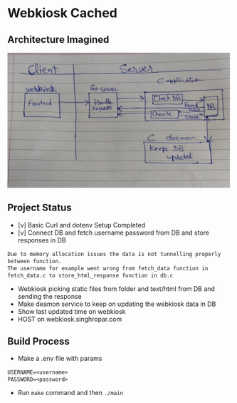 # Webkiosk Cached

## Architecture Imagined
<img src="media/architecture.jpeg" alt="Example Image" width="500">

## Project Status
- [v] Basic Curl and dotenv Setup Completed
- [v] Connect DB and fetch username password from DB and store responses in DB
```
Due to memory allocation issues the data is not tunnelling properly between function.
The username for example went wrong from fetch_data function in fetch_data.c to store_html_response function in db.c
```
- Webkiosk picking static files from folder and text/html from DB and sending the response
- Make deamon service to keep on updating the webkiosk data in DB
- Show last updated time on webkiosk
- HOST on webkiosk.singhropar.com

## Build Process
- Make a .env file with params 
```
USERNAME=<username>
PASSWORD=<password>
```

- Run ``` make ``` command and then ```./main```

